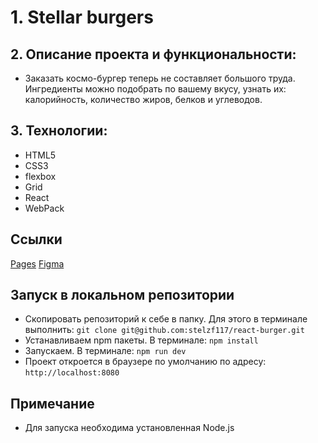 # 1. Stellar burgers

## 2. Описание проекта и функциональности:  
* Заказать космо-бургер теперь не составляет большого труда. Ингредиенты можно подобрать по вашему вкусу, узнать их: калорийность, количество жиров, белков и углеводов.

## 3. Технологии:
* HTML5
* CSS3
* flexbox 
* Grid
* React
* WebPack

## Ссылки
<a href="https://stelzf117.github.io/react-burger/">Pages</a>
<a href="https://www.figma.com/file/8Qryx4rwt3ijUO1sH0xrkl/React-_-%D0%9F%D1%80%D0%BE%D0%B5%D0%BA%D1%82%D0%BD%D1%8B%D0%B5-%D0%B7%D0%B0%D0%B4%D0%B0%D1%87%D0%B8-(3-%D0%BC%D0%B5%D1%81%D1%8F%D1%86%D0%B0)_external_link-(Copy)?t=kQxQLdDAZfExg1uC-6">Figma</a>

## Запуск в локальном репозитории
* Скопировать репозиторий к себе в папку. Для этого в терминале выполнить: ``` git clone git@github.com:stelzf117/react-burger.git ```
* Устанавливаем npm пакеты. В терминале: ``` npm install ```
* Запускаем. В терминале: ``` npm run dev ```
* Проект откроется в браузере по умолчанию по адресу: ``` http://localhost:8080 ```

## Примечание
* Для запуска необходима установленная Node.js
